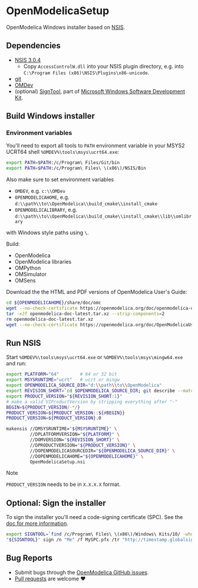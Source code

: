 # OpenModelicaSetup

OpenModelica Windows installer based on [NSIS](https://nsis.sourceforge.io/Main_Page).

## Dependencies

  - [NSIS 3.0.4](https://nsis.sourceforge.io/Main_Page)
    - Copy `AccessControlW.dll` into your NSIS plugin directory, e.g. into
      `C:\Program Files (x86)\NSIS\Plugins\x86-unicode`.
  - [git](https://git-scm.com/)
  - [OMDev](https://gitlab.liu.se/OpenModelica/OMDevUCRT)
  - (optional) [SignTool](https://learn.microsoft.com/en-us/windows/win32/seccrypto/signtool),
    part of
    [Microsoft Windows Software Development Kit](https://developer.microsoft.com/en-us/windows/downloads/windows-sdk/).

## Build Windows installer

### Environment variables

You'll need to export all tools to `PATH` environment variable in your MSYS2 UCRT64 shell
`%OMDEV%\tools\msys\ucrt64.exe`:

```bash
export PATH=$PATH:/c/Program\ Files/Git/bin
export PATH=$PATH:/c/Program\ Files\ \(x86\)/NSIS/Bin
```

Also make sure to set environment variables

  - `OMDEV`, e.g. `c:\\OMDev`
  - `OPENMODELICAHOME`, e.g. `d:\\path\\to\\OpenModelica\\build_cmake\\install_cmake`
  - `OPENMODELICALIBRARY`, e.g. `d:\\path\\to\\OpenModelica\\build_cmake\\install_cmake\\lib\\omlibrary`

with Windows style paths using `\`.

Build:

  - OpenModelica
  - OpenModelica libraries
  - OMPython
  - OMSimulator
  - OMSens

Download the the HTML and PDF versions of OpenModelica User's Guide:

```bash
cd ${OPENMODELICAHOME}/share/doc/omc
wget --no-check-certificate https://openmodelica.org/doc/openmodelica-doc-latest.tar.xz
tar -xJf openmodelica-doc-latest.tar.xz --strip-components=2
rm openmodelica-doc-latest.tar.xz
wget --no-check-certificate https://openmodelica.org/doc/OpenModelicaUsersGuide/OpenModelicaUsersGuide-latest.pdf
```

## Run NSIS

Start `%OMDEV%\tools\msys\ucrt64.exe` or `%OMDEV%\tools\msys\mingw64.exe` and run:

```bash
export PLATFORM="64"        # 64 or 32 bit
export MSYSRUNTIME="ucrt"   # ucrt or mingw
export OPENMODELICA_SOURCE_DIR="d:\\path\\to\\OpenModelica"
export REVISION_SHORT=`cd $OPENMODELICA_SOURCE_DIR; git describe --match "v*.*" --always --abbrev=0`
export PRODUCT_VERSION="${REVISION_SHORT:1}"
# make a valid VIProductVersion by stripping everything after "-"
BEGIN=${PRODUCT_VERSION/-*/}
PRODUCT_VERSION=${PRODUCT_VERSION::${#BEGIN}}
PRODUCT_VERSION=${PRODUCT_VERSION}.0

makensis //DMSYSRUNTIME="${MSYSRUNTIME}" \
         //DPLATFORMVERSION="${PLATFORM}" \
         //DOMVERSION="${REVISION_SHORT}" \
         //DPRODUCTVERSION="${PRODUCT_VERSION}" \
         //DOPENMODELICASOURCEDIR="${OPENMODELICA_SOURCE_DIR}" \
         //DOPENMODELICAHOME="${OPENMODELICAHOME}" \
         OpenModelicaSetup.nsi
```

> [!NOTE]
> `PRODUCT_VERSION` needs to be in `X.X.X.X` format.

## Optional: Sign the installer

To sign the installer you'll need a code-signing certificate (SPC).
See the [doc for more information](https://learn.microsoft.com/en-us/dotnet/framework/tools/signtool-exe).

```bash
export SIGNTOOL=`find /c/Program\ Files\ \(x86\)/Windows\ Kits/10/ -wholename "*${XPREFIX}/signtool.exe" | tail -1`
"${SIGNTOOL}" sign /n "Me" /f MySPC.pfx /tr "http://timestamp.globalsign.com/tsa/r6advanced1" /a /td SHA256 /v OpenModelica.exe
```

## Bug Reports

  - Submit bugs through the [OpenModelica GitHub issues](https://github.com/OpenModelica/OpenModelica/issues/new).
  - [Pull requests](../../pulls) are welcome ❤️
